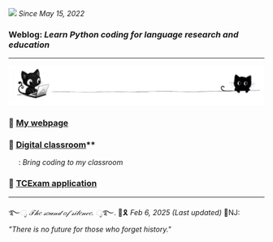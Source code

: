 ![](https://komarev.com/ghpvc/?username=MK316&color=blueviolet&label=VISIT+count) _Since May 15, 2022_  
  

### Weblog: _Learn Python coding for language research and education_  
--- 
![](https://github.com/MK316/MK-316/raw/main/images/octocat-2-line.png)

### 🌱 [My webpage](https://mk316home.streamlit.app/)
### 🌱 [Digital classroom](https://mk316home.streamlit.app/About_My_Digital_Classroom)**   
&nbsp;&nbsp;&nbsp;&nbsp;&nbsp;: _Bring coding to my classroom_  
### 🌱 [TCExam application](https://mk316home.streamlit.app/Apps:_%F0%9F%94%B4_TCExam)




---
   ࿐*ೃ 𝒯𝒽𝑒 𝓈𝑜𝓊𝓃𝒹 𝑜𝒻 𝓈𝒾𝓁𝑒𝓃𝒸𝑒. ೃ*࿐. 
💜🎗️ _Feb 6, 2025 (Last updated)_ 🚫NJ: _"There is no future for those who forget history."_   
